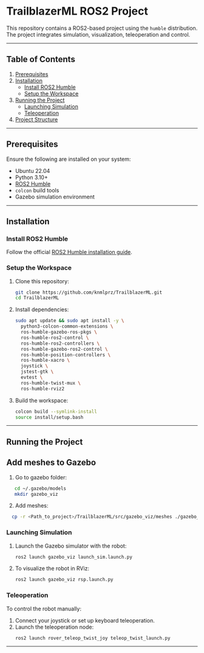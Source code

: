 # TrailblazerML ROS2 Project

This repository contains a ROS2-based project using the `humble` distribution. The project integrates simulation, visualization, teleoperation and control.

---

## Table of Contents
1. [Prerequisites](#prerequisites)
2. [Installation](#installation)
   - [Install ROS2 Humble](#install-ros2-humble)
   - [Setup the Workspace](#setup-the-workspace)
3. [Running the Project](#running-the-project)
   - [Launching Simulation](#launching-simulation)
   - [Teleoperation](#teleoperation)
4. [Project Structure](#project-structure)

---

## Prerequisites
Ensure the following are installed on your system:
- Ubuntu 22.04
- Python 3.10+
- [ROS2 Humble](https://docs.ros.org/en/humble/index.html)
- `colcon` build tools
- Gazebo simulation environment

---

## Installation

### Install ROS2 Humble
Follow the official [ROS2 Humble installation guide](https://docs.ros.org/en/humble/Installation.html).

### Setup the Workspace
1. Clone this repository:
    ```bash
    git clone https://github.com/knmlprz/TrailblazerML.git
    cd TrailblazerML
    ```
2. Install dependencies:
    ```bash
    sudo apt update && sudo apt install -y \
      python3-colcon-common-extensions \
      ros-humble-gazebo-ros-pkgs \
      ros-humble-ros2-control \
      ros-humble-ros2-controllers \
      ros-humble-gazebo-ros2-control \
      ros-humble-position-controllers \
      ros-humble-xacro \
      joystick \
      jstest-gtk \
      evtest \
      ros-humble-twist-mux \
      ros-humble-rviz2
    ```
3. Build the workspace:
    ```bash
    colcon build --symlink-install
    source install/setup.bash
    ```

---

## Running the Project

## Add meshes to Gazebo
1. Go to gazebo folder:
```bash
   cd ~/.gazebo/models
   mkdir gazebo_viz
```
2. Add meshes:
```bash
  cp -r <Path_to_project>/TrailblazerML/src/gazebo_viz/meshes ./gazebo_viz
```

### Launching Simulation
1. Launch the Gazebo simulator with the robot:
    ```bash
    ros2 launch gazebo_viz launch_sim.launch.py
    ```
2. To visualize the robot in RViz:
    ```bash
    ros2 launch gazebo_viz rsp.launch.py
    ```

### Teleoperation
To control the robot manually:
1. Connect your joystick or set up keyboard teleoperation.
2. Launch the teleoperation node:
    ```bash
    ros2 launch rover_teleop_twist_joy teleop_twist_launch.py
    ```
   
---
